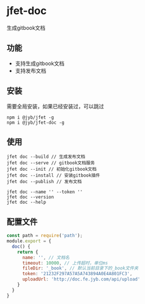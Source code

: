 # jfet-doc

生成gitbook文档

## 功能

- 支持生成gitbook文档
- 支持发布文档

## 安装

需要全局安装，如果已经安装过，可以跳过

```shell
npm i @jyb/jfet -g
npm i @jyb/jfet-doc -g
```

## 使用

```shell
jfet doc --build // 生成发布文档
jfet doc --serve // gitbook文档服务
jfet doc --init // 初始化gitbook文档
jfet doc --install // 安装gitbook插件
jfet doc --publish // 发布文档

jfet doc --name '' --token ''
jfet doc --version
jfet doc --help
```

## 配置文件

```javascript
const path = require('path');
module.export = {
  doc() {
    return {
      name: '', // 文档名
      timeout: 10000, // 上传超时，单位ms
      fileDir: '_book', // 默认当前目录下的_book文件夹
      token: '21232F297A57A5A743894A0E4A801FC3',
      uploadUrl: 'http://doc.fe.jyb.com/api/upload'
    }
  }
}
```
